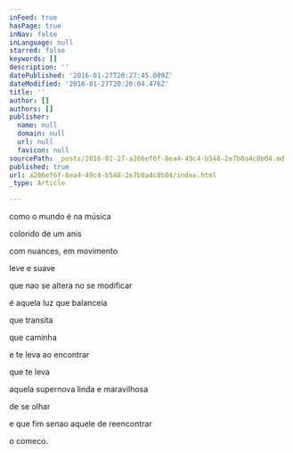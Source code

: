 ```yaml
---
inFeed: true
hasPage: true
inNav: false
inLanguage: null
starred: false
keywords: []
description: ''
datePublished: '2016-01-27T20:27:45.089Z'
dateModified: '2016-01-27T20:26:04.476Z'
title: ''
author: []
authors: []
publisher:
  name: null
  domain: null
  url: null
  favicon: null
sourcePath: _posts/2016-01-27-a286ef6f-8ea4-49c4-b548-2e7b0a4c8b04.md
published: true
url: a286ef6f-8ea4-49c4-b548-2e7b0a4c8b04/index.html
_type: Article

---
```

como o mundo é na música 

colorido de um anis

com nuances, em movimento

leve e suave

que nao se altera no se modificar

é aquela luz que balanceia 

que transita

que caminha

e te leva ao encontrar

que te leva

aquela supernova linda e maravilhosa

de se olhar

e que fim senao aquele de reencontrar

o comeco.